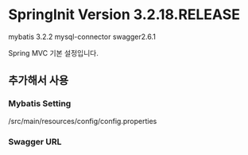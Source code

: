 # SpringInit Version 3.2.18.RELEASE

mybatis 3.2.2
mysql-connector
swagger2.6.1

Spring MVC 기본 설정입니다.

## 추가해서 사용

### Mybatis Setting 
/src/main/resources/config/config.properties

### Swagger URL
